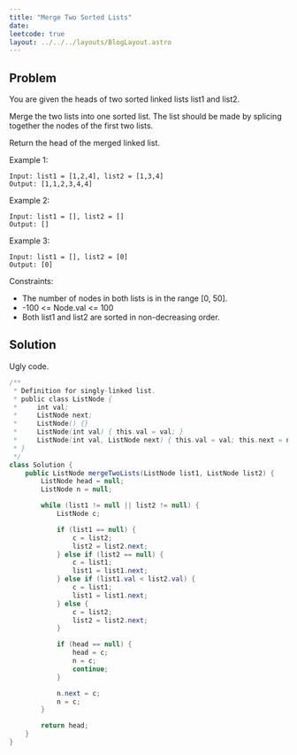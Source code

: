 ```yaml
---
title: "Merge Two Sorted Lists"
date:
leetcode: true
layout: ../../../layouts/BlogLayout.astro
---
```


## Problem

You are given the heads of two sorted linked lists list1 and list2.

Merge the two lists into one sorted list. The list should be made by splicing together the nodes of the first two lists.

Return the head of the merged linked list.

Example 1:

```text
Input: list1 = [1,2,4], list2 = [1,3,4]
Output: [1,1,2,3,4,4]
```

Example 2:

```text
Input: list1 = [], list2 = []
Output: []
```

Example 3:

```text
Input: list1 = [], list2 = [0]
Output: [0]
```

Constraints:

- The number of nodes in both lists is in the range [0, 50].
- -100 <= Node.val <= 100
- Both list1 and list2 are sorted in non-decreasing order.

## Solution

Ugly code.

```java
/**
 * Definition for singly-linked list.
 * public class ListNode {
 *     int val;
 *     ListNode next;
 *     ListNode() {}
 *     ListNode(int val) { this.val = val; }
 *     ListNode(int val, ListNode next) { this.val = val; this.next = next; }
 * }
 */
class Solution {
    public ListNode mergeTwoLists(ListNode list1, ListNode list2) {
        ListNode head = null;
        ListNode n = null;

        while (list1 != null || list2 != null) {
            ListNode c;

            if (list1 == null) {
                c = list2;
                list2 = list2.next;
            } else if (list2 == null) {
                c = list1;
                list1 = list1.next;
            } else if (list1.val < list2.val) {
                c = list1;
                list1 = list1.next;
            } else {
                c = list2;
                list2 = list2.next;
            }

            if (head == null) {
                head = c;
                n = c;
                continue;
            }

            n.next = c;
            n = c;
        }

        return head;
    }
}
```

